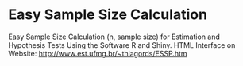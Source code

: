 # Easy Sample Size Calculation
Easy Sample Size Calculation (n, sample size) for Estimation and Hypothesis Tests Using the Software R and Shiny.
HTML Interface on Website: http://www.est.ufmg.br/~thiagords/ESSP.htm
